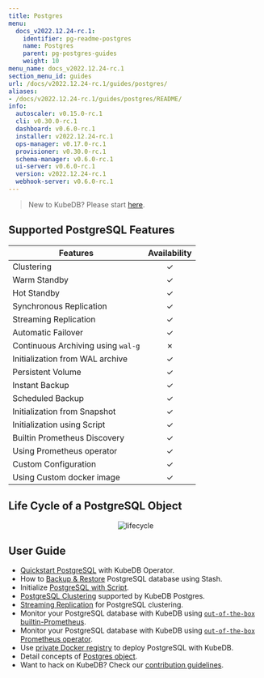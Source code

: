 ```yaml
---
title: Postgres
menu:
  docs_v2022.12.24-rc.1:
    identifier: pg-readme-postgres
    name: Postgres
    parent: pg-postgres-guides
    weight: 10
menu_name: docs_v2022.12.24-rc.1
section_menu_id: guides
url: /docs/v2022.12.24-rc.1/guides/postgres/
aliases:
- /docs/v2022.12.24-rc.1/guides/postgres/README/
info:
  autoscaler: v0.15.0-rc.1
  cli: v0.30.0-rc.1
  dashboard: v0.6.0-rc.1
  installer: v2022.12.24-rc.1
  ops-manager: v0.17.0-rc.1
  provisioner: v0.30.0-rc.1
  schema-manager: v0.6.0-rc.1
  ui-server: v0.6.0-rc.1
  version: v2022.12.24-rc.1
  webhook-server: v0.6.0-rc.1
---
```


> New to KubeDB? Please start [here](/docs/v2022.12.24-rc.1/README).

## Supported PostgreSQL Features

| Features                           | Availability |
| ---------------------------------- |:------------:|
| Clustering                         |   &#10003;   |
| Warm Standby                       |   &#10003;   |
| Hot Standby                        |   &#10003;   |
| Synchronous Replication            |   &#10003;   |
| Streaming Replication              |   &#10003;   |
| Automatic Failover                 |   &#10003;   |
| Continuous Archiving using `wal-g` |   &#10007;   |
| Initialization from WAL archive    |   &#10003;   |
| Persistent Volume                  |   &#10003;   |
| Instant Backup                     |   &#10003;   |
| Scheduled Backup                   |   &#10003;   |
| Initialization from Snapshot       |   &#10003;   |
| Initialization using Script        |   &#10003;   |
| Builtin Prometheus Discovery       |   &#10003;   |
| Using Prometheus operator          |   &#10003;   |
| Custom Configuration               |   &#10003;   |
| Using Custom docker image          |   &#10003;   |

## Life Cycle of a PostgreSQL Object

<p align="center">
  <img alt="lifecycle"  src="/docs/v2022.12.24-rc.1/images/postgres/lifecycle.png">
</p>

## User Guide

- [Quickstart PostgreSQL](/docs/v2022.12.24-rc.1/guides/postgres/quickstart/quickstart) with KubeDB Operator.
- How to [Backup & Restore](/docs/v2022.12.24-rc.1/guides/postgres/backup/overview/) PostgreSQL database using Stash.
- Initialize [PostgreSQL with Script](/docs/v2022.12.24-rc.1/guides/postgres/initialization/script_source).
- [PostgreSQL Clustering](/docs/v2022.12.24-rc.1/guides/postgres/clustering/ha_cluster) supported by KubeDB Postgres.
- [Streaming Replication](/docs/v2022.12.24-rc.1/guides/postgres/clustering/streaming_replication) for PostgreSQL clustering.
- Monitor your PostgreSQL database with KubeDB using [`out-of-the-box` builtin-Prometheus](/docs/v2022.12.24-rc.1/guides/postgres/monitoring/using-builtin-prometheus).
- Monitor your PostgreSQL database with KubeDB using [`out-of-the-box` Prometheus operator](/docs/v2022.12.24-rc.1/guides/postgres/monitoring/using-prometheus-operator).
- Use [private Docker registry](/docs/v2022.12.24-rc.1/guides/postgres/private-registry/using-private-registry) to deploy PostgreSQL with KubeDB.
- Detail concepts of [Postgres object](/docs/v2022.12.24-rc.1/guides/postgres/concepts/postgres).
- Want to hack on KubeDB? Check our [contribution guidelines](/docs/v2022.12.24-rc.1/CONTRIBUTING).
